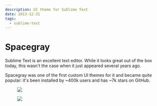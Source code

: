 ```yaml
---
description: UI theme for Sublime Text
date: 2013-12-31
tags:
  - sublime-text
---
```


# Spacegray

Sublime Text is an excellent text editor. While it looks great out of the box
today, this wasn't the case when it just appeared several years ago.

Spacegray was one of the first custom UI themes for it and became quite popular:
it's been installed by ~400k users and has ~7k stars on GitHub.

<ProjectLink url="https://github.com/kkga/spacegray" title="Source code on GitHub" />

<Figure caption="Dark variant">
<Img src="https://raw.githubusercontent.com/kkga/spacegray/master/screenshots/spacegray.png" />
</Figure>

<Figure caption="Light variant">
<Img src="https://raw.githubusercontent.com/kkga/spacegray/master/screenshots/spacegray-light.png" />
</Figure>
